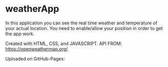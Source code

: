 # weatherApp
In this application you can see the real time weather and temperature of your actual location.  You need to enable/allow your position in order to get the app work.

Created with HTML, CSS, and JAVASCRIPT. 
 API FROM: https://openweathermap.org/
 
 Uploaded on GitHub-Pages: 
